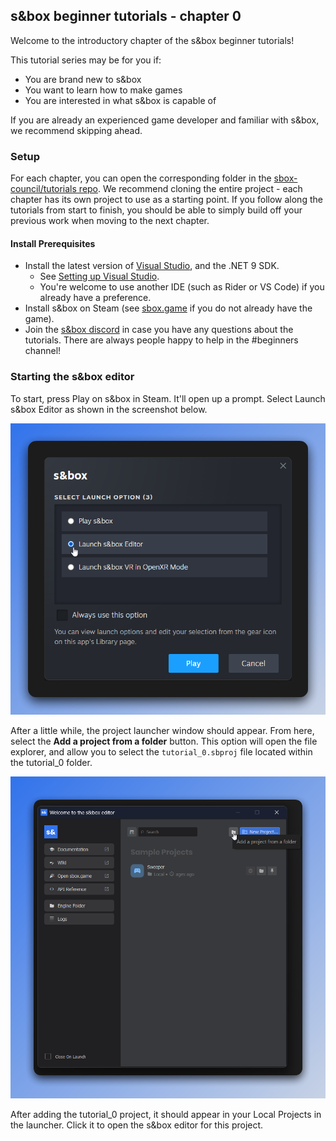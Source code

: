 ## s&box beginner tutorials - chapter 0

Welcome to the introductory chapter of the s&box beginner tutorials!

This tutorial series may be for you if:
- You are brand new to s&box
- You want to learn how to make games
- You are interested in what s&box is capable of

If you are already an experienced game developer and familiar with s&box, we recommend skipping ahead.

### Setup

For each chapter, you can open the corresponding folder in the [sbox-council/tutorials repo](https://github.com/sbox-council/tutorials). 
We recommend cloning the entire project - each chapter has its own project to use as a starting point. If you follow along the tutorials
from start to finish, you should be able to simply build off your previous work when moving to the next chapter.

#### Install Prerequisites
- Install the latest version of [Visual Studio](https://visualstudio.microsoft.com/downloads/), and the .NET 9 SDK.
    - See [Setting up Visual Studio](https://wiki.facepunch.com/sbox/Setting_up_Visual_Studio).
    - You're welcome to use another IDE (such as Rider or VS Code) if you already have a preference.
- Install s&box on Steam (see [sbox.game](https://sbox.game/give-me-that) if you do not already have the game).
- Join the [s&box discord](https://discord.gg/sbox) in case you have any questions about the tutorials. There are always people happy to help in the #beginners channel!

### Starting the s&box editor

To start, press Play on s&box in Steam. It'll open up a prompt. Select Launch s&box Editor as shown in the screenshot below.

![open editor](images/open_editor.png)

After a little while, the project launcher window should appear. From here, select the **Add a project from a folder** button.
This option will open the file explorer, and allow you to select the `tutorial_0.sbproj` file located within the tutorial_0 folder.

![add project](images/add_project.png)

After adding the tutorial_0 project, it should appear in your Local Projects in the launcher. Click it to open the s&box editor for this project.